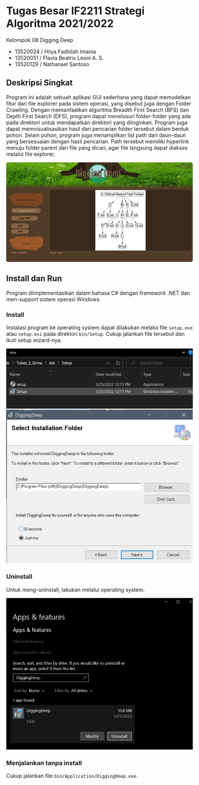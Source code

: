 # Tugas Besar IF2211 Strategi Algoritma 2021/2022

Kelompok 08 Digging Deep

- 13520024 / Hilya Fadhilah Imania
- 13520051 / Flavia Beatrix Leoni A. S.
- 13520129 / Nathanael Santoso

## Deskripsi Singkat

Program ini adalah sebuah aplikasi GUI sederhana yang dapat memodelkan fitur
dari file explorer pada sistem operasi, yang disebut juga dengan Folder Crawling.
Dengan memanfaatkan algoritma Breadth First Search (BFS) dan Depth First Search (DFS),
program dapat menelusuri folder-folder yang ada pada direktori untuk mendapatkan
direktori yang diinginkan. Program juga dapat memvisualisasikan hasil dari pencarian
folder tersebut dalam bentuk pohon. Selain pohon, program juga menampilkan list path
dari daun-daun yang bersesuaian dengan hasil pencarian. Path tersebut memiliki hyperlink
menuju folder parent dari file yang dicari, agar file langsung dapat diakses melalui
file explorer.

![Tampilan aplikasi Digging Deep](docs/app.png)

## Install dan Run

Program diimplementasikan dalam bahasa C# dengan framework .NET dan men-support
sistem operasi Windows.

### Install

Instalasi program ke operating system dapat dilakukan melalui file `setup.exe` atau
`setup.msi` pada direktori `bin/Setup`. Cukup jalankan file tersebut dan ikuti setup
wizard-nya.

![Memilih file setup](docs/setup.exe.png)
![Installation wizard](docs/install.png)

### Uninstall

Untuk meng-uninstall, lakukan melalui operating system.

![Uninstall melalui Windows Settings](docs/uninstall.png)

### Menjalankan tanpa install

Cukup jalankan file `bin/Application/DiggingDeep.exe`.
